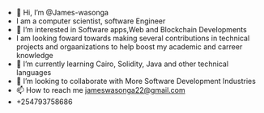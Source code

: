 - 👋 Hi, I’m @James-wasonga
- I am a computer scientist, software Engineer
- 👀 I’m interested in Software apps,Web and Blockchain Developments
- I am looking foward towards making several contributions in technical projects and orgaanizations to help boost my academic and carreer knowledge
- 🌱 I’m currently learning Cairo, Solidity, Java and other technical languages
- 💞️ I’m looking to collaborate with  More Software Development Industries
- 📫 How to reach me jameswasonga22@gmail.com
- +254793758686

<!---
James-wasonga/James-wasonga is a ✨ special ✨ repository because its `README.md` (this file) appears on your GitHub profile.
You can click the Preview link to take a look at your changes.
--->
